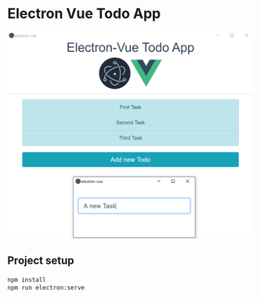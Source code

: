 # Electron Vue Todo App
<p align="center"><img width="500" height="423" src="https://raw.githubusercontent.com/alikamal1/electron-vue/master/screenshot.PNG"></p>

## Project setup
```
npm install
npm run electron:serve
```
